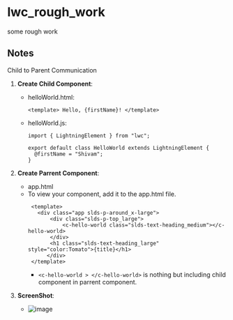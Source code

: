 # lwc_rough_work
some rough work


## Notes

Child to Parent Communication

1. **Create Child Component**:
   - helloWorld.html:
     ```
     <template> Hello, {firstName}! </template>
     ```
   - helloWorld.js:
     ```
     import { LightningElement } from "lwc";

     export default class HelloWorld extends LightningElement {
       @firstName = "Shivam";
     }
     ```

3. **Create Parrent Component**:
   - app.html
   - To view your component, add it to the app.html file.
     ```
      <template>
      	<div class="app slds-p-around_x-large">
      		<div class="slds-p-top_large">
      			<c-hello-world class="slds-text-heading_medium"></c-hello-world>
      		</div>
      		<h1 class="slds-text-heading_large" style="color:Tomato">{title}</h1>
           </div>
      </template>
     ```
     - ```<c-hello-world > </c-hello-world>``` is nothing but including child component in parrent component.

4. **ScreenShot**:
   - ![image](https://github.com/s4SHIVam7/lwc_rough_work/assets/60181328/c1d9a08c-3cc6-40df-9384-9f65c0305684)


